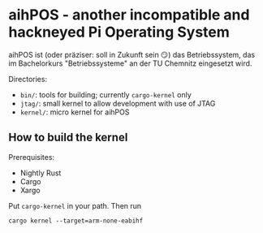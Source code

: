 # aihPOS - another incompatible and hackneyed Pi Operating System

aihPOS ist (oder präziser: soll in Zukunft sein :smirk:) das Betriebssystem, das im Bachelorkurs "Betriebssysteme" an der TU Chemnitz eingesetzt wird.

Directories:
- `bin/`: tools for building; currently `cargo-kernel` only
- `jtag/`: small kernel to allow development with use of JTAG
- `kernel/`: micro kernel for aihPOS

## How to build the kernel ##
Prerequisites: 
- Nightly Rust
- Cargo
- Xargo

Put `cargo-kernel` in your path. Then run
```
cargo kernel --target=arm-none-eabihf 
```
